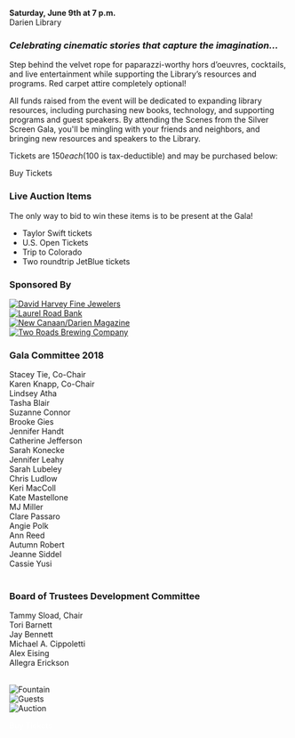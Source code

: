 <div class="row margin-bottom">
<div class="col-md-8">

<strong>Saturday, June 9th at 7 p.m.</strong><br />
Darien Library

### _Celebrating cinematic stories that capture the imagination…_

Step behind the velvet rope for paparazzi-worthy hors d’oeuvres, cocktails, and live entertainment while supporting the Library’s resources and programs. Red carpet attire completely optional!

All funds raised from the event will be dedicated to expanding library resources, including purchasing new books, technology, and supporting programs and guest speakers. By attending the Scenes from the Silver Screen Gala, you'll be mingling with your friends and neighbors, and bringing new resources and speakers to the Library.

Tickets are $150 each ($100 is tax-deductible) and may be purchased below:

<a href="#tickets" class="btn-u btn-u-lg btn-u-primary" style="text-decoration: none;">Buy Tickets</a>

<div class="margin-bottom-30"></div>

### Live Auction Items
The only way to bid to win these items is to be present at the Gala!

* Taylor Swift tickets
* U.S. Open Tickets
* Trip to Colorado 
* Two roundtrip JetBlue tickets

<div class="margin-bottom-30"></div>

### Sponsored By

<div class="row">
<div class="col-md-3">
<a href="https://dar.to/2oiJ8Jd"><img class="img-responsive center-block" src="/uploads/departments/mallory/play/david_harvey_logo.png" alt="David Harvey Fine Jewelers" /></a>
<br />
</div>
<div class="col-md-3">
<a href="https://dar.to/2GPPJoo"><img class="img-responsive center-block" src="/uploads/departments/mallory/play/laurel_road_bank.png" alt="Laurel Road Bank" /></a>
<br />
</div>
<div class="col-md-3">
<a href="https://dar.to/2oiCt1G"><img class="img-responsive center-block" src="/uploads/departments/mallory/play/moffly_logo.jpg" alt="New Canaan/Darien Magazine" /></a>
<br />
</div>
<div class="col-md-3">
<a href="https://dar.to/2oiHerH"><img class="img-responsive center-block" src="/uploads/departments/mallory/play/two_roads_beer_logo.jpg" alt="Two Roads Brewing Company" /></a>
<br />
</div>
</div> 

<div class="row">
<div class="col-md-5">

### Gala Committee 2018 
Stacey Tie, Co-Chair<br />
Karen Knapp, Co-Chair<br />
Lindsey Atha<br />
Tasha Blair<br />
Suzanne Connor <br />
Brooke Gies<br />
Jennifer Handt<br />
Catherine Jefferson<br />
Sarah Konecke<br />
Jennifer Leahy<br />
Sarah Lubeley<br />
Chris Ludlow<br />
Keri MacColl<br />
Kate Mastellone<br />
MJ Miller<br />
Clare Passaro<br />
Angie Polk<br />
Ann Reed<br />
Autumn Robert<br />
Jeanne Siddel<br />
Cassie Yusi<br />
<br />
</div>
<div class="col-md-7">

### Board of Trustees Development Committee
Tammy Sload, Chair<br />
Tori Barnett<br />
Jay Bennett<br />
Michael A. Cippoletti<br />
Alex Eising<br />
Allegra Erickson<br />
</div>
</div>

<br />

</div>
<div class="col-md-4">

<img class="img-responsive center-block" src="/uploads/departments/mallory/play/2017_gala_shot_01.jpg" alt="Fountain" />
<br />
<img class="img-responsive center-block" src="/uploads/departments/mallory/play/2017_gala_shot_02.jpg" alt="Guests" />
<br />
<img class="img-responsive center-block" src="/uploads/departments/mallory/play/2017_gala_shot_03.jpg" alt="Auction" />
<br />

</div>
</div>

<a name="tickets" style="color:#fff;">Buy Tickets</a>

<div id="bbox-root"></div>

<script type="text/javascript">

window.bboxInit = function () {

bbox.showForm('e50505fa-e52a-4afe-822a-3dc1ca1bfcbf');

};

(function () {

var e = document.createElement('script'); e.async = true;

e.src = 'https://bbox.blackbaudhosting.com/webforms/bbox-min.js';

document.getElementsByTagName('head')[0].appendChild(e);

} ());

</script>


</div>

</div>
